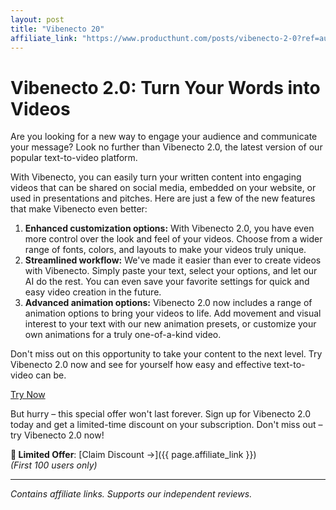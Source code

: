 ```yaml
---
layout: post
title: "Vibenecto 20"
affiliate_link: "https://www.producthunt.com/posts/vibenecto-2-0?ref=autoverse&utm_source=autoverse"
---
```


Vibenecto 2.0: Turn Your Words into Videos
=============================================

Are you looking for a new way to engage your audience and communicate your message? Look no further than Vibenecto 2.0, the latest version of our popular text-to-video platform.

With Vibenecto, you can easily turn your written content into engaging videos that can be shared on social media, embedded on your website, or used in presentations and pitches. Here are just a few of the new features that make Vibenecto even better:

1. **Enhanced customization options:** With Vibenecto 2.0, you have even more control over the look and feel of your videos. Choose from a wider range of fonts, colors, and layouts to make your videos truly unique.
2. **Streamlined workflow:** We've made it easier than ever to create videos with Vibenecto. Simply paste your text, select your options, and let our AI do the rest. You can even save your favorite settings for quick and easy video creation in the future.
3. **Advanced animation options:** Vibenecto 2.0 now includes a range of animation options to bring your videos to life. Add movement and visual interest to your text with our new animation presets, or customize your own animations for a truly one-of-a-kind video.

Don't miss out on this opportunity to take your content to the next level. Try Vibenecto 2.0 now and see for yourself how easy and effective text-to-video can be.

[Try Now](https://www.producthunt.com/r/p/971120?app_id=339)

But hurry – this special offer won't last forever. Sign up for Vibenecto 2.0 today and get a limited-time discount on your subscription. Don't miss out – try Vibenecto 2.0 now!

**🚨 Limited Offer**: [Claim Discount →]({{ page.affiliate_link }})  
*(First 100 users only)*  

---

*Contains affiliate links. Supports our independent reviews.*


